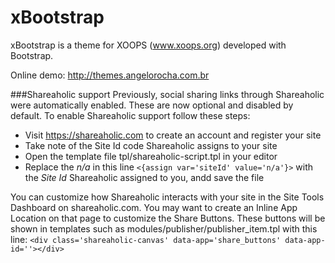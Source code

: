 xBootstrap
==========

xBootstrap is a theme for XOOPS (www.xoops.org) developed with Bootstrap.

Online demo: http://themes.angelorocha.com.br

###Shareaholic support
Previously, social sharing links through Shareaholic were automatically enabled.
These are now optional and disabled by default. To enable Shareaholic support
follow these steps:

- Visit https://shareaholic.com to create an account and register your site
- Take note of the Site Id code Shareaholic assigns to your site
- Open the template file tpl/shareaholic-script.tpl in your editor
- Replace the *n/a* in this line `<{assign var='siteId' value='n/a'}>` with the *Site Id* Shareaholic assigned to you, andd save the file

You can customize how Shareaholic interacts with your site in the Site Tools
Dashboard on shareaholic.com. You may want to create an Inline App Location
on that page to customize the Share Buttons. These buttons will be shown in
templates such as modules/publisher/publisher_item.tpl with this line:
`<div class='shareaholic-canvas' data-app='share_buttons' data-app-id=''></div>`
